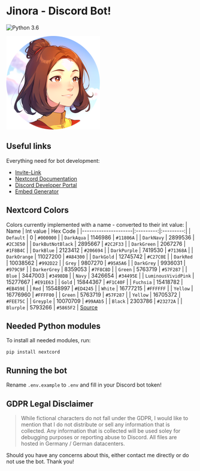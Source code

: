 # Jinora - Discord Bot!
![Python 3.6](https://img.shields.io/badge/Python-3.11.4-blue.svg)

<img src="./database/bot-avatar-rounded.png" width="250" height="250">

## Useful links
Everything need for bot development:
- [Invite-Link](https://discord.com/api/oauth2/authorize?client_id=723619199523487883&permissions=274877958144&scope=bot%20applications.commands)
- [Nextcord Documentation](https://docs.nextcord.dev/en/stable/index.html)
- [Discord Developer Portal](https://discord.com/developers/applications)
- [Embed Generator](https://embed.dan.onl)

## Nextcord Colors
Colors currently implemented with a name - converted to their int value:
| Name                | Int value | Hex Code  |
|---------------------|:---------:|:---------:|
| `Default`           |     0     | `#000000` |
| `DarkAqua`          |  1146986  | `#11806A` |
| `DarkNavy`          |  2899536  | `#2C3E50` |
| `DarkButNotBlack`   |  2895667  | `#2C2F33` |
| `DarkGreen`         |  2067276  | `#1F8B4C` |
| `DarkBlue`          |  2123412  | `#206694` |
| `DarkPurple`        |  7419530  | `#71368A` |
| `DarkOrange`        | 11027200  | `#A84300` |
| `DarkGold`          | 12745742  | `#C27C0E` |
| `DarkRed`           | 10038562  | `#992D22` |
| `Grey`              |  9807270  | `#95A5A6` |
| `DarkGrey`          |  9936031  | `#979C9F` |
| `DarkerGrey`        |  8359053  | `#7F8C8D` |
| `Green`             |  5763719  | `#57F287` |
| `Blue`              |  3447003  | `#3498DB` |
| `Navy`              |  3426654  | `#34495E` |
| `LuminousVividPink` | 15277667  | `#E91E63` |
| `Gold`              | 15844367  | `#F1C40F` |
| `Fuchsia`           | 15418782  | `#EB459E` |
| `Red`               | 15548997  | `#ED4245` |
| `White`             | 16777215  | `#FFFFFF` |
| `Yellow`            | 16776960  | `#FFFF00` |
| `Green`             |  5763719  | `#57F287` |
| `Yellow`            | 16705372  | `#FEE75C` |
| `Greyple`           | 10070709  | `#99AAb5` |
| `Black`             |  2303786  | `#23272A` |
| `Blurple`           |  5793266  | `#5865F2` |
[Source](https://gist.githubusercontent.com/thomasbnt/b6f455e2c7d743b796917fa3c205f812/raw/fd8d2d0007a1c642c790bc308f27a2f2ca5c47c7/code_colors_discordjs.md)

## Needed Python modules
To install all needed modules, run:
```
pip install nextcord
```

## Running the bot
Rename `.env.example` to `.env` and fill in your Discord bot token!

## GDPR Legal Disclaimer
> While fictional characters do not fall under the GDPR, I would like to mention that I do not distribute or sell any information that is collected. Any information that is collected will be used soley for debugging purposes or reporting abuse to Discord. All files are hosted in Germany / German datacenters.


Should you have any concerns about this, either contact me directly or do not use the bot. Thank you!
